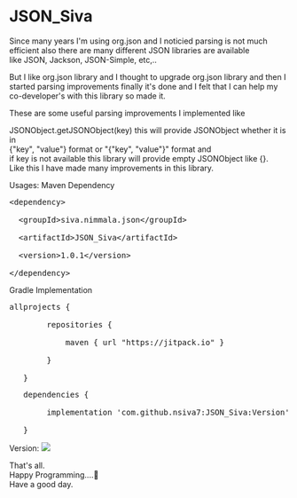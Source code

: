 # JSON_Siva

Since many years I'm using org.json and I noticied parsing is not much efficient also there are many different JSON libraries are available<br/>
like JSON, Jackson, JSON-Simple, etc,..

But I like org.json library and I thought to upgrade org.json library and then I started parsing improvements finally it's done and I felt
that I can help my co-developer's with this library so made it.

These are some useful parsing improvements I implemented like

JSONObject.getJSONObject(key) this will provide JSONObject whether it is in <br/>{"key", "value"} format or "{"key", "value"}" format and<br/>
if key is not available this library will provide empty JSONObject like {}.<br/>
Like this I have made many improvements in this library.

Usages:
Maven Dependency<br/>
<pre>
&lt;dependency&gt;<br/>
  &lt;groupId&gt;siva.nimmala.json&lt;/groupId&gt;<br/>
  &lt;artifactId&gt;JSON_Siva&lt;/artifactId&gt;<br/>
  &lt;version&gt;1.0.1&lt;/version&gt;<br/>
&lt;/dependency&gt;
</pre>

Gradle Implementation<br/>
<pre>
allprojects {<br/>
        repositories {<br/>
            maven { url "https://jitpack.io" }<br/>
        }<br/>
   }
</pre>
<pre>
   dependencies {<br/>
        implementation 'com.github.nsiva7:JSON_Siva:Version'<br/>
   }
</pre>
   
   Version:
   [![](https://jitpack.io/v/nsiva7/JSON_Siva.svg)](https://jitpack.io/#nsiva7/JSON_Siva)


That's all.<br/>
Happy Programming....🤗<br/>
Have a good day.
